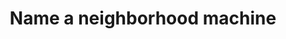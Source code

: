 ---
pid: llb32
title: Name a neighborhood machine
location_transcription: Forgotten Bottom (Needs a new name)
coordinates: "[-75.201423, 39.940335]"
zipcode: '19148'
gen_neighborhood: South Philadelphia
neighborhood: Whitman,Pennsport,South Philadelphia
outside_phl: 
age: '20'
age_range: 20-29
instagram: 
image_file_name: llb_32.jpg
proposal_transcription: |-
  There are so many neighborhoods in Philly and they all seem to be iterations of the same names. Spin the wheels to name your new neighborhood.

  Falls, Yunk, Wynne, Hill, Town, Ville, Port, East, South, University, Frank, Fair, Logan, West, East
topic: Neighborhoods
topic_summary: '0'
type: Interactive
keywords_other: 
credit: Esme
image_labels: 
twitter: 
facebook: 
permalink: "/monuments/llb32/"
layout: item-page
---